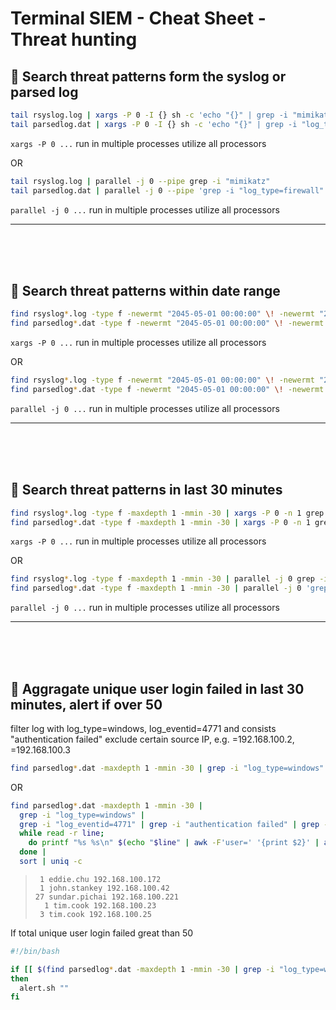 # **Terminal SIEM - Cheat Sheet - Threat hunting**

## :bookmark:  **Search threat patterns form the syslog or parsed log**

```bash
tail rsyslog.log | xargs -P 0 -I {} sh -c 'echo "{}" | grep -i "mimikatz"'
tail parsedlog.dat | xargs -P 0 -I {} sh -c 'echo "{}" | grep -i "log_type=firewall" | grep -i "source_ip=192.168.21.37"'
```
`xargs -P 0 ...` run in multiple processes utilize all processors

OR
```bash
tail rsyslog.log | parallel -j 0 --pipe grep -i "mimikatz"
tail parsedlog.dat | parallel -j 0 --pipe 'grep -i "log_type=firewall" | grep -i "source_ip=192.168.21.37"'
```
`parallel -j 0 ...` run in multiple processes utilize all processors

---
<br />
<br />
<br />

## :bookmark:  **Search threat patterns within date range**

```bash
find rsyslog*.log -type f -newermt "2045-05-01 00:00:00" \! -newermt "2045-05-02 00:00:00" | xargs -P 0 -n 1 grep -i "mimikatz"
find parsedlog*.dat -type f -newermt "2045-05-01 00:00:00" \! -newermt "2045-05-02 00:00:00" | xargs -P 0 -n 1 grep -i "log_type=firewall" | grep -i "source_ip=192.168.21.37"
```
`xargs -P 0 ...` run in multiple processes utilize all processors

OR
```bash
find rsyslog*.log -type f -newermt "2045-05-01 00:00:00" \! -newermt "2045-05-02 00:00:00" | parallel -j 0 grep -i "mimikatz"
find parsedlog*.dat -type f -newermt "2045-05-01 00:00:00" \! -newermt "2045-05-02 00:00:00" | parallel -j 0 'grep -i "log_type=firewall" | grep -i "source_ip=192.168.21.37"'
```
`parallel -j 0 ...` run in multiple processes utilize all processors

---
<br />
<br />
<br />

## :bookmark:  **Search threat patterns in last 30 minutes**

```bash
find rsyslog*.log -type f -maxdepth 1 -mmin -30 | xargs -P 0 -n 1 grep -i "mimikatz"
find parsedlog*.dat -type f -maxdepth 1 -mmin -30 | xargs -P 0 -n 1 grep -i "log_type=firewall" | grep -i "source_ip=192.168.21.37"
```
`xargs -P 0 ...` run in multiple processes utilize all processors

OR
```bash
find rsyslog*.log -type f -maxdepth 1 -mmin -30 | parallel -j 0 grep -i "mimikatz"
find parsedlog*.dat -type f -maxdepth 1 -mmin -30 | parallel -j 0 'grep -i "log_type=firewall" | grep -i "source_ip=192.168.21.37"'
```
`parallel -j 0 ...` run in multiple processes utilize all processors

---
<br />
<br />
<br />

## :bookmark:  **Aggragate unique user login failed in last 30 minutes, alert if over 50**

filter log with log_type=windows, log_eventid=4771 and consists "authentication failed"
exclude certain source IP, e.g. =192.168.100.2, =192.168.100.3

```bash
find parsedlog*.dat -maxdepth 1 -mmin -30 | grep -i "log_type=windows" | grep -i "log_eventid=4771" | grep -i "authentication failed" | grep -i -v "source_ip=192.168.100.2\|source_ip=192.168.100.3" | while read -r line; do printf "%s %s\n" $(echo "$line" | awk -F'user=' '{print $2}' | awk -F'|' '{print $1}') $(echo "$line" | awk -F'source_ip=' '{print $2}' | awk -F'|' '{print $1}'); done | sort | uniq -c
```
OR
```bash
find parsedlog*.dat -maxdepth 1 -mmin -30 |
  grep -i "log_type=windows" |
  grep -i "log_eventid=4771" | grep -i "authentication failed" | grep -i -v "source_ip=192.168.100.2\|source_ip=192.168.100.3" |
  while read -r line;
    do printf "%s %s\n" $(echo "$line" | awk -F'user=' '{print $2}' | awk -F'|' '{print $1}') $(echo "$line" | awk -F'source_ip=' '{print $2}' | awk -F'|' '{print $1}');
  done |
  sort | uniq -c
```
>      1 eddie.chu 192.168.100.172
>      1 john.stankey 192.168.100.42
>     27 sundar.pichai 192.168.100.221
>       1 tim.cook 192.168.100.23
>      3 tim.cook 192.168.100.25

If total unique user login failed great than 50
```bash
#!/bin/bash

if [[ $(find parsedlog*.dat -maxdepth 1 -mmin -30 | grep -i "log_type=windows" | grep -i "log_eventid=4771" | grep -i "authentication failed" | grep -i -v "source_ip=192.168.100.2\|source_ip=192.168.100.3" | while read -r line; do printf "%s %s\n" $(echo "$line" | awk -F'user=' '{print $2}' | awk -F'|' '{print $1}') $(echo "$line" | awk -F'source_ip=' '{print $2}' | awk -F'|' '{print $1}'); done | sort | uniq | wc -l) -ge 50 ]];
then
  alert.sh ""
fi
```


<!-- 
event id 4771
Account Name:	
IpAddress
Keywords: Audit Failure
Client Address
Kerberos pre-authentication failed.



CommandLine "C:\Users\user1\Desktop\SysinternalsSuite\ADExplorer64.exe"  
 User LAB\user1 
 Process Create:
Process Create (rule: ProcessCreate)


 
Process Create:
QueryName: elasticpoint.net
task category Dns query (rule: DnsQuery)



Network connection detected:
DestinationIp: 192.168.157.131
DestinationHostname: -
DestinationPort: 3389
Image: C:\Windows\System32\mstsc.exe
User: LAB\user1
SourceIp: 192.168.157.130

Source: Sysmon

https://www.gnu.org/software/parallel/parallel_examples.html#example-parallel-grep

grep -i "log_type=windows" | grep -i "sysmon" | grep -i "process create" 
grep -i "log_type=windows" | grep -i "sysmon" | grep -i "network connection" 

=10.|=172.16.|=172.17.|=172.18.|=172.19.|=172.20.|=172.21.|=172.22.|=172.23.|=172.24.|=172.25.|=172.26.|=172.27.|=172.28.|=172.29.|=172.30.|=172.31.|=192.168.|=127.|=169.254.

-->
